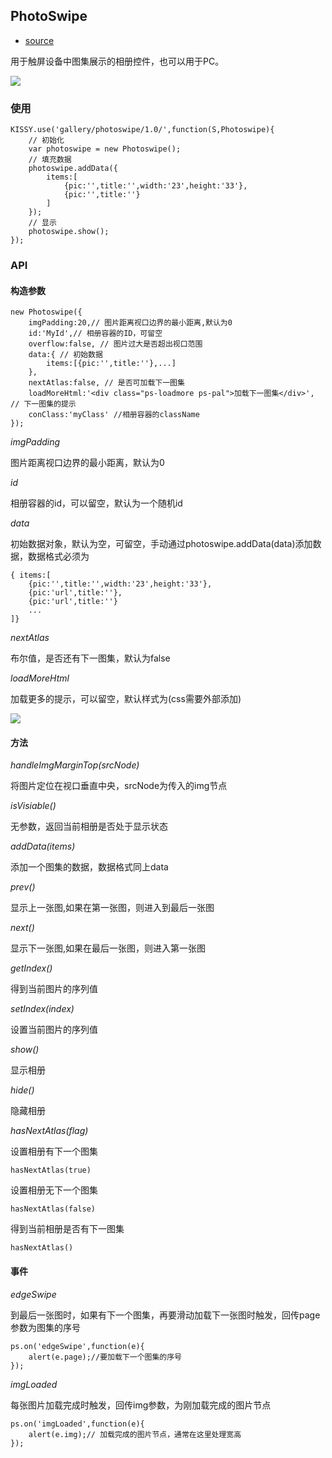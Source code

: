 
## PhotoSwipe

- [source](https://github.com/jayli/photoswipe)

用于触屏设备中图集展示的相册控件，也可以用于PC。

![](http://img04.taobaocdn.com/tps/i4/T1mSm1XzBdXXaE3eMM-440-660.jpg)

### 使用

	KISSY.use('gallery/photoswipe/1.0/',function(S,Photoswipe){
		// 初始化
		var photoswipe = new Photoswipe();
		// 填充数据
		photoswipe.addData({
			items:[
				{pic:'',title:'',width:'23',height:'33'},
				{pic:'',title:''}
			]
		});
		// 显示
		photoswipe.show();
	});

### API

#### 构造参数

	new Photoswipe({
		imgPadding:20,// 图片距离视口边界的最小距离,默认为0
		id:'MyId',// 相册容器的ID，可留空
		overflow:false, // 图片过大是否超出视口范围
		data:{ // 初始数据
			items:[{pic:'',title:''},...]
		},
		nextAtlas:false, // 是否可加载下一图集
		loadMoreHtml:'<div class="ps-loadmore ps-pal">加载下一图集</div>', // 下一图集的提示
		conClass:'myClass' //相册容器的className
	});

*imgPadding*

图片距离视口边界的最小距离，默认为0

*id*

相册容器的id，可以留空，默认为一个随机id

*data*

初始数据对象，默认为空，可留空，手动通过photoswipe.addData(data)添加数据，数据格式必须为

	{ items:[
		{pic:'',title:'',width:'23',height:'33'},
		{pic:'url',title:''},
		{pic:'url',title:''}
		...
	]}

*nextAtlas*

布尔值，是否还有下一图集，默认为false

*loadMoreHtml*

加载更多的提示，可以留空，默认样式为(css需要外部添加)

![](http://img03.taobaocdn.com/tps/i3/T1Xo52XvxcXXaE3eMM-440-660.jpg)

#### 方法

*handleImgMarginTop(srcNode)*

将图片定位在视口垂直中央，srcNode为传入的img节点

*isVisiable()*

无参数，返回当前相册是否处于显示状态

*addData(items)*

添加一个图集的数据，数据格式同上data

*prev()*

显示上一张图,如果在第一张图，则进入到最后一张图

*next()*

显示下一张图,如果在最后一张图，则进入第一张图

*getIndex()*

得到当前图片的序列值

*setIndex(index)*

设置当前图片的序列值

*show()*

显示相册

*hide()*

隐藏相册

*hasNextAtlas(flag)*

设置相册有下一个图集
	
	hasNextAtlas(true)

设置相册无下一个图集

	hasNextAtlas(false)

得到当前相册是否有下一图集

	hasNextAtlas()


#### 事件

*edgeSwipe*

到最后一张图时，如果有下一个图集，再要滑动加载下一张图时触发，回传page参数为图集的序号

	ps.on('edgeSwipe',function(e){
		alert(e.page);//要加载下一个图集的序号	
	});

*imgLoaded*

每张图片加载完成时触发，回传img参数，为刚加载完成的图片节点

	ps.on('imgLoaded',function(e){
		alert(e.img);//	加载完成的图片节点，通常在这里处理宽高
	});
	

